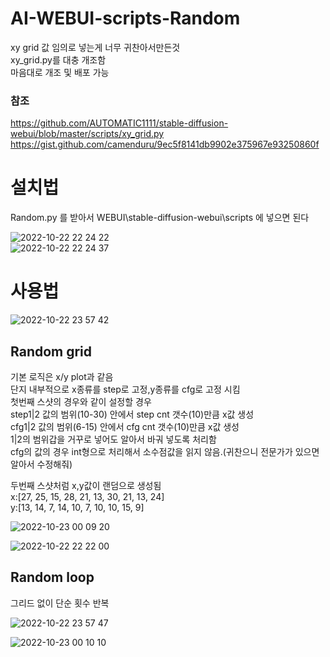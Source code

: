 # AI-WEBUI-scripts-Random

xy grid 값 임의로 넣는게 너무 귀찬아서만든것  
xy_grid.py를 대충 개조함  
마음대로 개조 및 배포 가능  

### 참조

https://github.com/AUTOMATIC1111/stable-diffusion-webui/blob/master/scripts/xy_grid.py  
https://gist.github.com/camenduru/9ec5f8141db9902e375967e93250860f  

# 설치법

Random.py 를 받아서 WEBUI\stable-diffusion-webui\scripts 에 넣으면 된다

![2022-10-22 22 24 22](https://user-images.githubusercontent.com/20321215/197341519-b2537b68-99e3-4acb-8363-738787bb596d.png)  
![2022-10-22 22 24 37](https://user-images.githubusercontent.com/20321215/197341513-6b0c09f0-636d-4567-ac1f-f5eb1160af58.png)  

# 사용법

![2022-10-22 23 57 42](https://user-images.githubusercontent.com/20321215/197346616-7ba94a86-10cf-43c6-8805-0874c735a102.png)  

## Random grid

기본 로직은 x/y plot과 같음  
단지 내부적으로 x종류를 step로 고정,y종류를 cfg로 고정 시킴  
첫번째 스샷의 경우와 같이 설정할 경우  
step1|2 값의 범위(10-30) 안에서 step cnt 갯수(10)만큼 x값 생성  
cfg1|2 값의 범위(6-15) 안에서 cfg cnt 갯수(10)만큼 x값 생성  
1|2의 범위갑을 거꾸로 넣어도 알아서 바궈 넣도록 처리함  
cfg의 값의 경우 int형으로 처리해서 소수점값을 읽지 않음.(귀찬으니 전문가가 있으면 알아서 수정해줘)  

두번째 스샷처럼 x,y값이 랜덤으로 생성됨  
x:[27, 25, 15, 28, 21, 13, 30, 21, 13, 24]  
y:[13, 14, 7, 14, 10, 7, 10, 10, 15, 9]  

![2022-10-23 00 09 20](https://user-images.githubusercontent.com/20321215/197346726-f93b7e84-f808-4167-9969-dc42763eeff1.png)  

![2022-10-22 22 22 00](https://user-images.githubusercontent.com/20321215/197341554-306e9384-9d1d-45c0-833f-55c03edec5fc.png)  

## Random loop

그리드 없이 단순 횟수 반복

![2022-10-22 23 57 47](https://user-images.githubusercontent.com/20321215/197346617-0ed1cd09-0ddd-48ad-8161-bc1540d628ad.png)  

![2022-10-23 00 10 10](https://user-images.githubusercontent.com/20321215/197346739-84835f11-3eea-4df5-b091-a57d4b0c0b51.png)  



